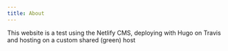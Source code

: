 ```yaml
---
title: About
---
```

This website is a test using the Netlify CMS, deploying with Hugo on Travis and hosting on a custom shared (green) host

